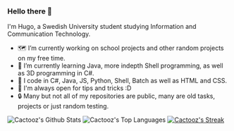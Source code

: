 ### Hello there 👋

I'm Hugo, a Swedish University student studying Information and Communication Technology.

- 🗺️ I’m currently working on school projects and other random projects on my free time.
- 🌱 I’m currently learning Java, more indepth Shell programming, as well as 3D programming in C#.
- 💾 I code in C#, Java, JS, Python, Shell, Batch as well as HTML and CSS.
- 🤔 I'm always open for tips and tricks :D
- 🔒 Many but not all of my repositories are public, many are old tasks, projects or just random testing.

![Cactooz's Github Stats](https://github-readme-stats.vercel.app/api?username=Cactooz&bg_color=0d1117&title_color=adbac7&text_color=adbac7&icon_color=ff6600&border_color=30363d&show_icons=true&custom_title=Code%20Stats&count_private=true)
![Cactooz's Top Languages](https://github-readme-stats.vercel.app/api/top-langs/?username=Cactooz&layout=compact&bg_color=0d1117&title_color=adbac7&text_color=adbac7&border_color=30363d&langs_count=6)
[![Cactooz's Streak](http://github-readme-streak-stats.herokuapp.com?user=Cactooz&theme=dark&date_format=j%20M%5B%20Y%5D&background=0D1117&sideLabels=ADBAC7&currStreakLabel=FF6600&border=30363D&stroke=0D1117&ring=FF6600&fire=FF6600&dates=ADBAC7&currStreakNum=ADBAC7&sideNums=ADBAC7)](https://git.io/streak-stats)
